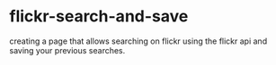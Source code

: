 # flickr-search-and-save
creating a page that allows searching on flickr using the flickr api and saving your previous searches.
